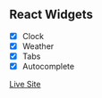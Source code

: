 ## React Widgets
- [x] Clock
- [x] Weather
- [x] Tabs
- [x] Autocomplete

[Live Site](https://julielin0812.github.io/react-widgets/)
